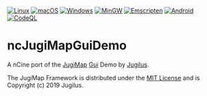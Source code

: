 [![Linux](https://github.com/nCine/ncJugiMapGuiDemo/workflows/Linux/badge.svg)](https://github.com/nCine/ncJugiMapGuiDemo/actions?workflow=Linux)
[![macOS](https://github.com/nCine/ncJugiMapGuiDemo/workflows/macOS/badge.svg)](https://github.com/nCine/ncJugiMapGuiDemo/actions?workflow=macOS)
[![Windows](https://github.com/nCine/ncJugiMapGuiDemo/workflows/Windows/badge.svg)](https://github.com/nCine/ncJugiMapGuiDemo/actions?workflow=Windows)
[![MinGW](https://github.com/nCine/ncJugiMapGuiDemo/workflows/MinGW/badge.svg)](https://github.com/nCine/ncJugiMapGuiDemo/actions?workflow=MinGW)
[![Emscripten](https://github.com/nCine/ncJugiMapGuiDemo/workflows/Emscripten/badge.svg)](https://github.com/nCine/ncJugiMapGuiDemo/actions?workflow=Emscripten)
[![Android](https://github.com/nCine/ncJugiMapGuiDemo/workflows/Android/badge.svg)](https://github.com/nCine/ncJugiMapGuiDemo/actions?workflow=Android)
[![CodeQL](https://github.com/nCine/ncJugiMapGuiDemo/workflows/CodeQL/badge.svg)](https://github.com/nCine/ncJugiMapGuiDemo/actions?workflow=CodeQL)

# ncJugiMapGuiDemo
A nCine port of the [JugiMap](http://jugimap.com) [Gui](https://github.com/Jugilus/JugimapFramework) Demo by [Jugilus](https://github.com/Jugilus).

The JugiMap Framework is distributed under the [MIT License](https://github.com/Jugilus/JugimapFramework/blob/master/LICENSE) and is Copyright (c) 2019 Jugilus.
